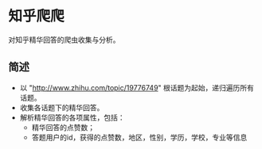知乎爬爬
================================
对知乎精华回答的爬虫收集与分析。

简述
--------------------------------
* 以 "http://www.zhihu.com/topic/19776749" 根话题为起始，递归遍历所有话题。
* 收集各话题下的精华回答。
* 解析精华回答的各项属性，包括：
  * 精华回答的点赞数；
  * 答题用户的id，获得的点赞数，地区，性别，学历，学校，专业等信息

